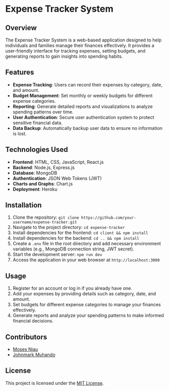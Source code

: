 # Expense Tracker System

## Overview
The Expense Tracker System is a web-based application designed to help individuals and families manage their finances effectively. It provides a user-friendly interface for tracking expenses, setting budgets, and generating reports to gain insights into spending habits.

## Features
- **Expense Tracking**: Users can record their expenses by category, date, and amount.
- **Budget Management**: Set monthly or weekly budgets for different expense categories.
- **Reporting**: Generate detailed reports and visualizations to analyze spending patterns over time.
- **User Authentication**: Secure user authentication system to protect sensitive financial data.
- **Data Backup**: Automatically backup user data to ensure no information is lost.

## Technologies Used
- **Frontend**: HTML, CSS, JavaScript, React.js
- **Backend**: Node.js, Express.js
- **Database**: MongoDB
- **Authentication**: JSON Web Tokens (JWT)
- **Charts and Graphs**: Chart.js
- **Deployment**: Heroku

## Installation
1. Clone the repository: `git clone https://github.com/your-username/expense-tracker.git`
2. Navigate to the project directory: `cd expense-tracker`
3. Install dependencies for the frontend: `cd client && npm install`
4. Install dependencies for the backend: `cd .. && npm install`
5. Create a `.env` file in the root directory and add necessary environment variables (e.g., MongoDB connection string, JWT secret).
6. Start the development server: `npm run dev`
7. Access the application in your web browser at `http://localhost:3000`

## Usage
1. Register for an account or log in if you already have one.
2. Add your expenses by providing details such as category, date, and amount.
3. Set budgets for different expense categories to manage your finances effectively.
4. Generate reports and analyze your spending patterns to make informed financial decisions.

## Contributors
- [Moses Njau](https://github.com/mosenjau)
- [Johnmark Muhando](https://github.com/johnmark287)


## License
This project is licensed under the [MIT License](LICENSE).
